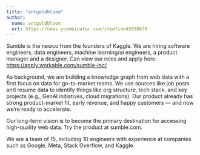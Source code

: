 ```yaml
---
title: "antgoldbloom"
author:
  name: antgoldbloom
  url: https://news.ycombinator.com/item?id=45098670
---
```

Sumble is the newco from the founders of Kaggle. We are hiring software engineers, data engineers, machine learning&#x2F;ai engineers, a product manager and a designer. Can view our roles and apply here:
<a href="https:&#x2F;&#x2F;apply.workable.com&#x2F;sumble-inc&#x2F;" rel="nofollow">https:&#x2F;&#x2F;apply.workable.com&#x2F;sumble-inc&#x2F;</a>

As background, we are building a knowledge graph from web data with a first focus on data for go-to-market teams. We use sources like job posts and resume data to identify things like org structure, tech stack, and key projects (e.g., GenAI initiatives, cloud migrations). Our product already has strong product-market fit, early revenue, and happy customers — and now we’re ready to accelerate.

Our long-term vision is to become the primary destination for accessing high-quality web data. Try the product at sumble.com.

We are a team of 15, including 10 engineers with experience at companies such as Google, Meta, Stack Overflow, and Kaggle.
<JobApplication />
